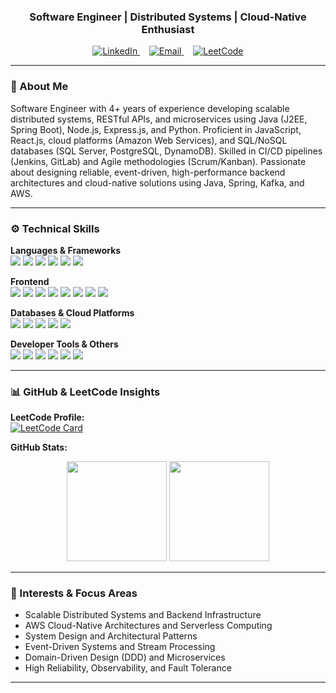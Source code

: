 <h3 align="center">Software Engineer | Distributed Systems | Cloud-Native Enthusiast</h3>

<p align="center">
  <a href="https://www.linkedin.com/in/sakethramv/" title="LinkedIn" style="margin-right:15px">
    <img src="https://img.shields.io/badge/LinkedIn-blue?style=for-the-badge&logo=linkedin" alt="LinkedIn" />
  </a>
  <a href="mailto:vangeepuram.s.r@gmail.com" title="Email" style="margin-right:15px">
    <img src="https://img.shields.io/badge/Email-grey?style=for-the-badge&logo=gmail" alt="Email" />
  </a>
  <a href="https://leetcode.com/u/SakethVangeepuram/" title="LeetCode">
    <img src="https://img.shields.io/badge/LeetCode-black?style=for-the-badge&logo=leetcode" alt="LeetCode" />
  </a>
</p>


---

### 🧠 About Me
Software Engineer with 4+ years of experience developing scalable distributed systems, RESTful APIs, and microservices using Java (J2EE, Spring Boot), Node.js, Express.js, and Python. Proficient in JavaScript, React.js, cloud platforms (Amazon Web Services), and SQL/NoSQL databases (SQL Server, PostgreSQL, DynamoDB). Skilled in CI/CD pipelines (Jenkins, GitLab) and Agile methodologies (Scrum/Kanban). Passionate about designing reliable, event-driven, high-performance backend architectures and cloud-native solutions using Java, Spring, Kafka, and AWS.

---

### ⚙️ Technical Skills

**Languages & Frameworks**  
<img src="https://img.shields.io/badge/Java-ED8B00?style=for-the-badge&logo=java&logoColor=white"/>
<img src="https://img.shields.io/badge/Python-3776AB?style=for-the-badge&logo=python&logoColor=white"/>
<img src="https://img.shields.io/badge/C++-00599C?style=for-the-badge&logo=c%2B%2B&logoColor=white"/>
<img src="https://img.shields.io/badge/Express.js-000000?style=for-the-badge&logo=express&logoColor=white"/>
<img src="https://img.shields.io/badge/Spring-6DB33F?style=for-the-badge&logo=spring&logoColor=white"/>
<img src="https://img.shields.io/badge/GraphQL-E10098?style=for-the-badge&logo=graphql&logoColor=white"/>

**Frontend**  
<img src="https://img.shields.io/badge/JavaScript-F7DF1E?style=for-the-badge&logo=javascript&logoColor=black"/>
<img src="https://img.shields.io/badge/React-61DAFB?style=for-the-badge&logo=react&logoColor=black"/>
<img src="https://img.shields.io/badge/HTML5-E34F26?style=for-the-badge&logo=html5&logoColor=white"/>
<img src="https://img.shields.io/badge/CSS3-1572B6?style=for-the-badge&logo=css3&logoColor=white"/>
<img src="https://img.shields.io/badge/TypeScript-3178C6?style=for-the-badge&logo=typescript&logoColor=white"/>
<img src="https://img.shields.io/badge/Redux-764ABC?style=for-the-badge&logo=redux&logoColor=white"/>
<img src="https://img.shields.io/badge/Bootstrap-7952B3?style=for-the-badge&logo=bootstrap&logoColor=white"/>
<img src="https://img.shields.io/badge/Angular-DD0031?style=for-the-badge&logo=angular&logoColor=white"/>

**Databases & Cloud Platforms**  
<img src="https://img.shields.io/badge/AWS-232F3E?style=for-the-badge&logo=amazonaws&logoColor=white"/>
<img src="https://img.shields.io/badge/MySQL-4479A1?style=for-the-badge&logo=mysql&logoColor=white"/>
<img src="https://img.shields.io/badge/Postgres-4169E1?style=for-the-badge&logo=postgresql&logoColor=white"/>
<img src="https://img.shields.io/badge/MongoDB-47A248?style=for-the-badge&logo=mongodb&logoColor=white"/>
<img src="https://img.shields.io/badge/Redis-DC382D?style=for-the-badge&logo=redis&logoColor=white"/>

**Developer Tools & Others**  
<img src="https://img.shields.io/badge/Git-F05032?style=for-the-badge&logo=git&logoColor=white"/>
<img src="https://img.shields.io/badge/Jenkins-D24939?style=for-the-badge&logo=jenkins&logoColor=white"/>
<img src="https://img.shields.io/badge/Docker-2496ED?style=for-the-badge&logo=docker&logoColor=white"/>
<img src="https://img.shields.io/badge/Kubernetes-326CE5?style=for-the-badge&logo=kubernetes&logoColor=white"/>
<img src="https://img.shields.io/badge/Apache Kafka-231F20?style=for-the-badge&logo=apachekafka&logoColor=white"/>
<img src="https://img.shields.io/badge/Maven-C71A36?style=for-the-badge&logo=apachemaven&logoColor=white"/>
 


---

### 📊 GitHub & LeetCode Insights

**LeetCode Profile:**  
[![LeetCode Card](https://leetcard.jacoblin.cool/SakethVangeepuram?theme=light&font=Source%20Code%20Pro&ext=contest)](https://leetcode.com/u/SakethVangeepuram/)

**GitHub Stats:**
<p align="center">
  <img src="https://github-readme-stats.vercel.app/api?username=sakethram171&show_icons=true&theme=default&hide_title=true" height="160" />
  <img src="https://github-readme-stats.vercel.app/api/top-langs/?username=sakethram171&layout=compact&theme=default" height="160" />
</p>

---

### 💼 Interests & Focus Areas
- Scalable Distributed Systems and Backend Infrastructure
- AWS Cloud-Native Architectures and Serverless Computing
- System Design and Architectural Patterns
- Event-Driven Systems and Stream Processing
- Domain-Driven Design (DDD) and Microservices
- High Reliability, Observability, and Fault Tolerance 

---
